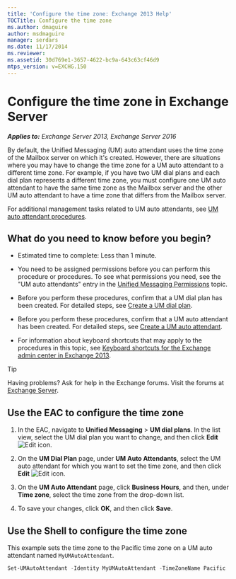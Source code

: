 ```yaml
---
title: 'Configure the time zone: Exchange 2013 Help'
TOCTitle: Configure the time zone
ms.author: dmaguire
author: msdmaguire
manager: serdars
ms.date: 11/17/2014
ms.reviewer: 
ms.assetid: 30d769e1-3657-4622-bc9a-643c63cf46d9
mtps_version: v=EXCHG.150
---
```


# Configure the time zone in Exchange Server

_**Applies to:** Exchange Server 2013, Exchange Server 2016_

By default, the Unified Messaging (UM) auto attendant uses the time zone of the Mailbox server on which it's created. However, there are situations where you may have to change the time zone for a UM auto attendant to a different time zone. For example, if you have two UM dial plans and each dial plan represents a different time zone, you must configure one UM auto attendant to have the same time zone as the Mailbox server and the other UM auto attendant to have a time zone that differs from the Mailbox server.

For additional management tasks related to UM auto attendants, see [UM auto attendant procedures](um-auto-attendant-procedures-exchange-2013-help.md).

## What do you need to know before you begin?

- Estimated time to complete: Less than 1 minute.

- You need to be assigned permissions before you can perform this procedure or procedures. To see what permissions you need, see the "UM auto attendants" entry in the [Unified Messaging Permissions](http://technet.microsoft.com/library/d326c3bc-8f33-434a-bf02-a83cc26a5498.aspx) topic.

- Before you perform these procedures, confirm that a UM dial plan has been created. For detailed steps, see [Create a UM dial plan](create-um-dial-plan-exchange-2013-help.md).

- Before you perform these procedures, confirm that a UM auto attendant has been created. For detailed steps, see [Create a UM auto attendant](create-a-um-auto-attendant-exchange-2013-help.md).

- For information about keyboard shortcuts that may apply to the procedures in this topic, see [Keyboard shortcuts for the Exchange admin center in Exchange 2013](keyboard-shortcuts-in-the-exchange-admin-center-2013-help.md).

> [!TIP]
> Having problems? Ask for help in the Exchange forums. Visit the forums at [Exchange Server](https://go.microsoft.com/fwlink/p/?linkId=60612).

## Use the EAC to configure the time zone

1. In the EAC, navigate to **Unified Messaging** \> **UM dial plans**. In the list view, select the UM dial plan you want to change, and then click **Edit** ![Edit icon](images/ITPro_EAC_EditIcon.gif).

2. On the **UM Dial Plan** page, under **UM Auto Attendants**, select the UM auto attendant for which you want to set the time zone, and then click **Edit** ![Edit icon](images/ITPro_EAC_EditIcon.gif).

3. On the **UM Auto Attendant** page, click **Business Hours**, and then, under **Time zone**, select the time zone from the drop-down list.

4. To save your changes, click **OK**, and then click **Save**.

## Use the Shell to configure the time zone

This example sets the time zone to the Pacific time zone on a UM auto attendant named `MyUMAutoAttendant`.

```powershell
Set-UMAutoAttendant -Identity MyUMAutoAttendant -TimeZoneName Pacific
```
